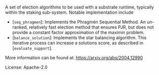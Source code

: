 A set of election algorithms to be used with a substrate runtime, typically within the staking
sub-system. Notable implementation include

- [`seq_phragmen`]: Implements the Phragmén Sequential Method. An un-ranked, relatively fast
  election method that ensures PJR, but does not provide a constant factor approximation of the
  maximin problem.
- [`balance_solution`]: Implements the star balancing algorithm. This iterative process can
  increase a solutions score, as described in [`evaluate_support`].

More information can be found at: https://arxiv.org/abs/2004.12990

License: Apache-2.0
